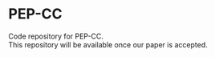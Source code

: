 # PEP-CC
Code repository for PEP-CC.  
This repository will be available once our paper is accepted.

